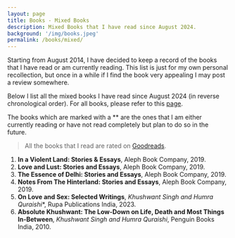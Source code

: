 ```yaml
---
layout: page
title: Books - Mixed Books
description: Mixed Books that I have read since August 2024.
background: '/img/books.jpeg'
permalink: /books/mixed/
---
```


Starting from August 2014, I have decided to keep a record of the books that I have read or am currently reading. This list is just for my own personal recollection, but once in a while if I find the book very appealing I may post a review somewhere.

Below I list all the mixed books I have read since August 2024 (in reverse chronological order). For all books, please refer to this [page](/books/). 

The books which are marked with a ** are the ones that I am either currently reading or have not read completely but plan to do so in the future.

>All the books that I read are rated on [Goodreads](https://www.goodreads.com/user/show/36494310-manjil).

1. **In a Violent Land: Stories & Essays**, Aleph Book Company, 2019.
2. **Love and Lust: Stories and Essays**,  Aleph Book Company, 2019.
3. **The Essence of Delhi: Stories and Essays**, Aleph Book Company, 2019.
4. **Notes From The Hinterland: Stories and Essays**, Aleph Book Company, 2019.
5. **On Love and Sex: Selected Writings**, *Khushwant Singh and Humra Quraishi**, Rupa Publications India, 2023.
6. **Absolute Khushwant: The Low-Down on Life, Death and Most Things In-Between**, *Khushwant Singh and Humra Quraishi*, Penguin Books India, 2010.
